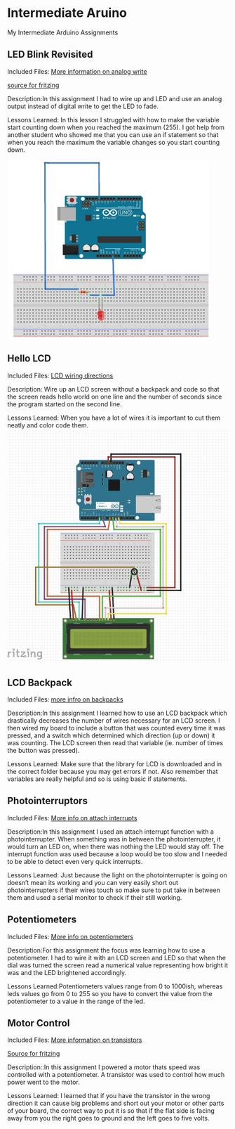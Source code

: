# Intermediate Aruino
 My Intermediate Arduino Assignments 
 ## LED Blink Revisited
Included Files: [More information on analog write](https://www.arduino.cc/reference/en/language/functions/analog-io/analogwrite/)

[source for fritzing](http://fritzing.org/projects/led-blinking-using-arduino)

Description:In this assignment I had to wire up and LED and use an analog output instead of digital write to get the LED to fade. 

Lessons Learned: In this lesson I struggled with how to make the variable start counting down when you reached the maximum (255). I got help from another student who showed me that you can use an if statement so that when you reach the maximum the variable changes so you start counting down. 

![alt text](https://github.com/jbrown56/Intermediate-Arduino/blob/master/Led_Blink_revisited/LED_Blink_Revisited_fritzing.PNG)
## Hello LCD
Included Files: [LCD wiring directions](https://learn.adafruit.com/character-lcds/wiring-a-character-lcd)

Description: Wire up an LCD screen without a backpack and code so that the screen reads hello world on one line and the number of seconds since the program started on the second line. 

Lessons Learned: When you have a lot of wires it is important to cut them neatly and color code them. 
![alt text](https://github.com/jbrown56/Intermediate-Arduino/blob/master/hello_LCD/hello_lcd_fritzing.jpeg)
## LCD Backpack
Included Files: [more infro on backpacks](https://learn.adafruit.com/i2c-spi-lcd-backpack/arduino-i2c-use)

Description:In this assignment I learned how to use an LCD backpack which drastically decreases the number of wires necessary for an LCD screen. I then wired my board to include a button that was counted every time it was pressed, and a switch which determined which direction (up or down) it was counting. The LCD screen then read that variable (ie. number of times the button was pressed). 

Lessons Learned: Make sure that the library for LCD is downloaded and in the correct folder because you may get errors if not. Also remember that variables are really helpful and so is using basic if statements. 

## Photointerruptors
Included Files: [More info on attach interrupts](https://www.arduino.cc/reference/en/language/functions/external-interrupts/attachinterrupt/)

Description:In this assignment I used an attach interrupt function with a photointerrupter. When something was in between the photointerrupter, it would turn an LED on, when there was nothing the LED would stay off. The interrupt function was used because a loop would be too slow and I needed to be able to detect even very quick interrupts.

Lessons Learned: Just because the light on the photointerrupter is going on doesn’t mean its working and you can very easily short out photointerrupters if their wires touch so make sure to put take in between them and used a serial monitor to check if their still working. 

## Potentiometers
Included Files: [More info on potentiometers](https://www.arduino.cc/en/tutorial/potentiometer)

Description:For this assignment the focus was learning how to use a potentiometer. I had to wire it with an LCD screen and LED so that when the dial was turned the screen read a numerical value representing how bright it was and the LED brightened accordingly.

Lessons Learned:Potentiometers values range from 0 to 1000ish, whereas leds values go from 0 to 255 so you have to convert the value from the potentiometer to a value in the range of the led. 

## Motor Control
Included Files: [More information on transistors](https://www.arduino.cc/en/Tutorial/TransistorMotorControl)

[Source for fritzing](http://wiki.chssigma.com/index.php?title=File:Motor_Control_Fritzing.png)

Description::In this assignment I powered a motor thats speed was controlled with a potentiometer. A transistor was used to control how much power  went to the motor. 

Lessons Learned:  I learned that if you have the transistor in the wrong direction it can cause big problems and short out your motor or other parts of your board, the correct way to put it is so that if the flat side is facing away from you the right goes to ground and the left goes to five volts. 




